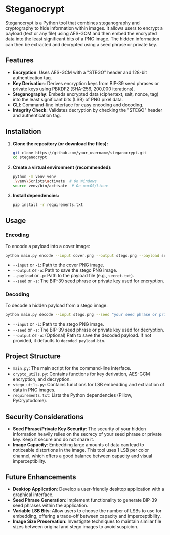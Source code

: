 # Steganocrypt

Steganocrypt is a Python tool that combines steganography and cryptography to hide information within images. It allows users to encrypt a payload (text or any file) using AES-GCM and then embed the encrypted data into the least significant bits of a PNG image. The hidden information can then be extracted and decrypted using a seed phrase or private key.

## Features

- **Encryption**: Uses AES-GCM with a "STEGO" header and 128-bit authentication tag.
- **Key Derivation**: Derives encryption keys from BIP-39 seed phrases or private keys using PBKDF2 (SHA-256, 200,000 iterations).
- **Steganography**: Embeds encrypted data (ciphertext, salt, nonce, tag) into the least significant bits (LSB) of PNG pixel data.
- **CLI**: Command-line interface for easy encoding and decoding.
- **Integrity Check**: Validates decryption by checking the "STEGO" header and authentication tag.

## Installation

1. **Clone the repository (or download the files):**

   ```bash
   git clone https://github.com/your_username/steganocrypt.git
   cd steganocrypt
   ```

2. **Create a virtual environment (recommended):**

   ```bash
   python -m venv venv
   .\venv\Scripts\activate  # On Windows
   source venv/bin/activate  # On macOS/Linux
   ```

3. **Install dependencies:**

   ```bash
   pip install -r requirements.txt
   ```

## Usage

### Encoding

To encode a payload into a cover image:

```bash
python main.py encode --input cover.png --output stego.png --payload secret.txt --seed "your seed phrase or private key"
```

- `--input` or `-i`: Path to the cover PNG image.
- `--output` or `-o`: Path to save the stego PNG image.
- `--payload` or `-p`: Path to the payload file (e.g., `secret.txt`).
- `--seed` or `-s`: The BIP-39 seed phrase or private key used for encryption.

### Decoding

To decode a hidden payload from a stego image:

```bash
python main.py decode --input stego.png --seed "your seed phrase or private key" --output decoded_secret.txt
```

- `--input` or `-i`: Path to the stego PNG image.
- `--seed` or `-s`: The BIP-39 seed phrase or private key used for decryption.
- `--output` or `-o`: (Optional) Path to save the decoded payload. If not provided, it defaults to `decoded_payload.bin`.

## Project Structure

- `main.py`: The main script for the command-line interface.
- `crypto_utils.py`: Contains functions for key derivation, AES-GCM encryption, and decryption.
- `stego_utils.py`: Contains functions for LSB embedding and extraction of data in PNG images.
- `requirements.txt`: Lists the Python dependencies (Pillow, PyCryptodome).

## Security Considerations

- **Seed Phrase/Private Key Security**: The security of your hidden information heavily relies on the secrecy of your seed phrase or private key. Keep it secure and do not share it.
- **Image Capacity**: Embedding large amounts of data can lead to noticeable distortions in the image. This tool uses 1 LSB per color channel, which offers a good balance between capacity and visual imperceptibility.

## Future Enhancements

- **Desktop Application**: Develop a user-friendly desktop application with a graphical interface.
- **Seed Phrase Generation**: Implement functionality to generate BIP-39 seed phrases within the application.
- **Variable LSB Bits**: Allow users to choose the number of LSBs to use for embedding, offering a trade-off between capacity and imperceptibility.
- **Image Size Preservation**: Investigate techniques to maintain similar file sizes between original and stego images to avoid suspicion.